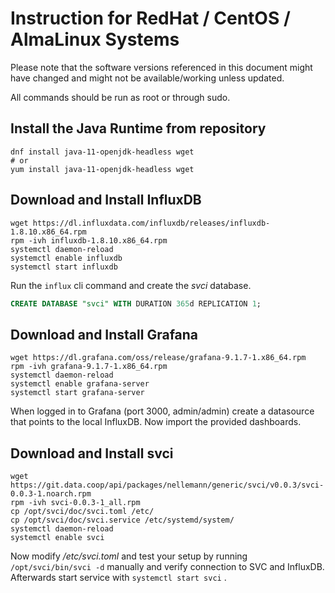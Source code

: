 # Instruction for RedHat / CentOS / AlmaLinux Systems

Please note that the software versions referenced in this document might have changed and might not be available/working unless updated.

All commands should be run as root or through sudo.

## Install the Java Runtime from repository

```shell
dnf install java-11-openjdk-headless wget
# or
yum install java-11-openjdk-headless wget
```


## Download and Install InfluxDB

```shell
wget https://dl.influxdata.com/influxdb/releases/influxdb-1.8.10.x86_64.rpm
rpm -ivh influxdb-1.8.10.x86_64.rpm
systemctl daemon-reload
systemctl enable influxdb
systemctl start influxdb
```

Run the ```influx``` cli command and create the *svci* database.

```sql
CREATE DATABASE "svci" WITH DURATION 365d REPLICATION 1;
```

## Download and Install Grafana

```shell
wget https://dl.grafana.com/oss/release/grafana-9.1.7-1.x86_64.rpm
rpm -ivh grafana-9.1.7-1.x86_64.rpm
systemctl daemon-reload
systemctl enable grafana-server
systemctl start grafana-server
```

When logged in to Grafana (port 3000, admin/admin) create a datasource that points to the local InfluxDB. Now import the provided dashboards.


## Download and Install svci

```shell
wget https://git.data.coop/api/packages/nellemann/generic/svci/v0.0.3/svci-0.0.3-1.noarch.rpm
rpm -ivh svci-0.0.3-1_all.rpm
cp /opt/svci/doc/svci.toml /etc/
cp /opt/svci/doc/svci.service /etc/systemd/system/
systemctl daemon-reload
systemctl enable svci
```

Now modify */etc/svci.toml* and test your setup by running ```/opt/svci/bin/svci -d``` manually and verify connection to SVC and InfluxDB. Afterwards start service with ```systemctl start svci``` .
